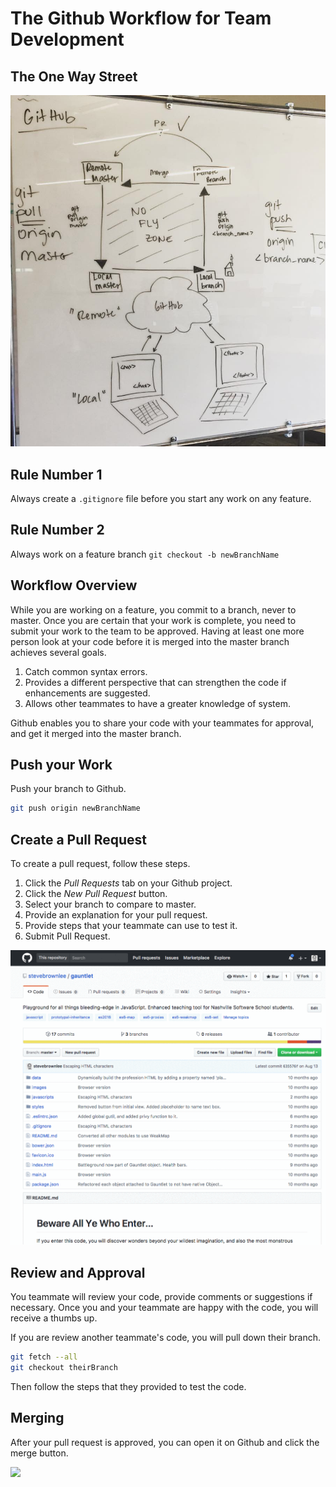 # The Github Workflow for Team Development
## The One Way Street

![](./images/github-workflow.png)

## Rule Number 1

Always create a `.gitignore` file before you start any work on any feature.

## Rule Number 2

Always work on a feature branch `git checkout -b newBranchName`

## Workflow Overview

While you are working on a feature, you commit to a branch, never to master. Once you are certain that your work is complete, you need to submit your work to the team to be approved. Having at least one more person look at your code before it is merged into the master branch achieves several goals.

1. Catch common syntax errors.
1. Provides a different perspective that can strengthen the code if enhancements are suggested.
1. Allows other teammates to have a greater knowledge of system.

Github enables you to share your code with your teammates for approval, and get it merged into the master branch.

## Push your Work

Push your branch to Github.

```sh
git push origin newBranchName
```

## Create a Pull Request

To create a pull request, follow these steps.

1. Click the _Pull Requests_ tab on your Github project.
1. Click the _New Pull Request_ button.
1. Select your branch to compare to master.
1. Provide an explanation for your pull request.
1. Provide steps that your teammate can use to test it.
1. Submit Pull Request.

![pull request](./images/OUEN9G2h22.gif)

## Review and Approval

You teammate will review your code, provide comments or suggestions if necessary. Once you and your teammate are happy with the code, you will receive a thumbs up.

If you are review another teammate's code, you will pull down their branch.

```sh
git fetch --all
git checkout theirBranch
```

Then follow the steps that they provided to test the code.

## Merging

After your pull request is approved, you can open it on Github and click the merge button.

![](https://help.github.com/assets/images/help/pull_requests/pullrequest-mergebutton.png)
